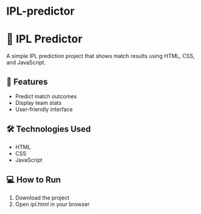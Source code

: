 # IPL-predictor

# 🏏 IPL Predictor

A simple IPL prediction project that shows match results using HTML, CSS, and JavaScript.

## 🚀 Features
- Predict match outcomes
- Display team stats
- User-friendly interface

## 🛠 Technologies Used
- HTML
- CSS
- JavaScript

## 💻 How to Run
1. Download the project
2. Open ipl.html in your browser














